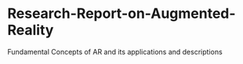 # Research-Report-on-Augmented-Reality
Fundamental Concepts of AR and its applications and descriptions
